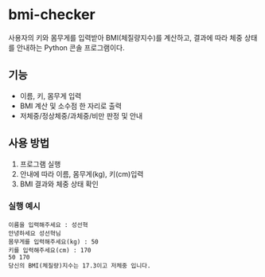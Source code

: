 # bmi-checker
사용자의 키와 몸무게를 입력받아 BMI(체질량지수)를 계산하고, 결과에 따라 체중 상태를 안내하는 Python 콘솔 프로그램이다.
## 기능
- 이름, 키, 몸무게 입력
- BMI 계산 및 소수점 한 자리로 출력
- 저체중/정상체중/과체중/비만 판정 및 안내
## 사용 방법
1. 프로그램 실행
2. 안내에 따라 이름, 몸무게(kg), 키(cm)입력
3. BMI 결과와 체중 상태 확인
### 실행 예시
```
이름을 입력해주세요 : 성선혁
안녕하세요 성선혁님
몸무게를 입력해주세요(kg) : 50
키를 입력해주세요(cm) : 170
50 170
당신의 BMI(체질량)지수는 17.3이고 저체중 입니다.
```
